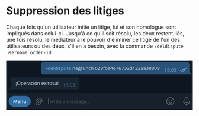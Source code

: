 # Suppression des litiges

Chaque fois qu'un utilisateur initie un litige, lui et son homologue sont impliqués dans celui-ci. Jusqu'à ce qu'il soit résolu, les deux restent liés, une fois résolu, le médiateur a le pouvoir d'éliminer ce litige de l'un des utilisateurs ou des deux, s'il en a besoin, avec la commande
`/deldispute username order-id`.

![Deleting a Capture dispute](./assets/images/deldispute.png)